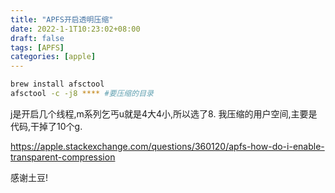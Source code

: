 ```yaml
---
title: "APFS开启透明压缩"
date: 2022-1-1T10:23:02+08:00
draft: false
tags: [APFS]
categories: [apple]
---
```


```bash
brew install afsctool
afsctool -c -j8 **** #要压缩的目录
```
j是开启几个线程,m系列乞丐u就是4大4小,所以选了8.
我压缩的用户空间,主要是代码,干掉了10个g.

https://apple.stackexchange.com/questions/360120/apfs-how-do-i-enable-transparent-compression


感谢土豆!